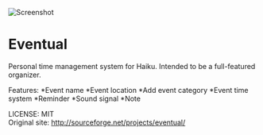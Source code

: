 
![Screenshot](https://github.com/EppMouse/Eventual/screen.PNG)

Eventual
=================
Personal time management system for Haiku. Intended to be a full-featured organizer.

Features:
*Event name
*Event location
*Add event category
*Event time system
*Reminder
*Sound signal
*Note

LICENSE: MIT  
Original site: http://sourceforge.net/projects/eventual/
